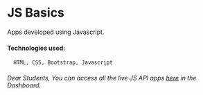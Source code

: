# JS Basics
   Apps developed using Javascript.

#### Technologies used:
      HTML, CSS, Bootstrap, Javascript

###### Dear Students, You can access all the live JS API apps [here](http://203.193.173.125/buildriseshine/javascript/) in the Dashboard.